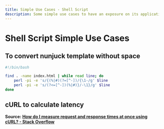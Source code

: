 ```yaml
---
title: Simple Use Cases - Shell Script
description: Some simple use cases to have an exposure on its applications
---
```

# Shell Script Simple Use Cases
## To convert nunjuck template without space

```bash
#!/bin/bash

find . -name index.html | while read line; do
	perl -pi -e 's/{(%|#)(?=[^-])/{\1-/g' $line
	perl -pi -e 's/(?<=[^-])(%|#)}/-\1}/g' $line
done
```

## cURL to calculate latency

**Source: [How do I measure request and response times at once using cURL? - Stack Overflow](https://stackoverflow.com/a/22625150/5305151)**
